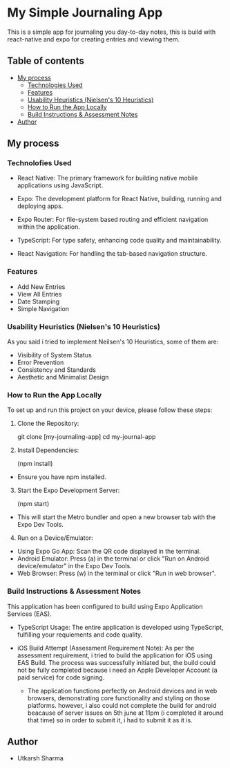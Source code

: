 # My Simple Journaling App 

This is a simple app for journaling you day-to-day notes, this is build with react-native and expo for creating entries and viewing them.

## Table of contents

- [My process](#my-process)
  - [Technologies Used](#technologies-used)
  - [Features](#features)
  - [Usability Heuristics (Nielsen's 10 Heuristics)](#usability-heuristics-nielsens-10-heuristics)
  - [How to Run the App Locally](#How-to-Run-the-App-Locally)
  - [Build Instructions & Assessment Notes](#Build-Instructions-&-Assessment-Notes)
- [Author](#author)

## My process

### Technolofies Used

- React Native: The primary framework for building native mobile applications using JavaScript.

- Expo: The development platform for React Native, building, running and deploying apps.

- Expo Router: For file-system based routing and efficient navigation within the application.

- TypeScript: For type safety, enhancing code quality and maintainability.

- React Navigation: For handling the tab-based navigation structure.

### Features

- Add New Entries
- View All Entries
- Date Stamping
- Simple Navigation

### Usability Heuristics (Nielsen's 10 Heuristics)

As you said i tried to implement Neilsen's 10 Heuristics, some of them are:

- Visibility of System Status
- Error Prevention
- Consistency and Standards
- Aesthetic and Minimalist Design

### How to Run the App Locally

To set up and run this project on your device, please follow these steps:

1. Clone the Repository:

    git clone [my-journaling-app]
    cd my-journal-app

2. Install Dependencies:

    (npm install)

  - Ensure you have npm installed.

3. Start the Expo Development Server:

    (npm start)

  - This will start the Metro bundler and open a new browser tab with the Expo Dev Tools.

4. Run on a Device/Emulator:

  - Using Expo Go App: Scan the QR code displayed in the terminal.
  - Android Emulator: Press (a) in the terminal or click "Run on Android device/emulator" in the Expo Dev Tools.
  - Web Browser: Press (w) in the terminal or click "Run in web browser".

### Build Instructions & Assessment Notes

This application has been configured to build using Expo Application Services (EAS).

- TypeScript Usage: The entire application is developed using TypeScript, fulfilling your requiements and code quality.

- iOS Build Attempt (Assessment Requirement Note):
  As per the assessment requirement, i tried to build the application for iOS using EAS Build. The process was successfully initiated but, the build could not be fully completed because i need an Apple Developer Account (a paid service) for code signing.

  - The application functions perfectly on Android devices and in web browsers, demonstrating core functionality and styling on those platforms.
  however, i also could not complete the build for android beacause of server issues on 5th june at 11pm (i completed it around that time) so in order to submit it, i had to submit it as it is. 

## Author

- Utkarsh Sharma